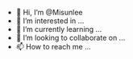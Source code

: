 - 👋 Hi, I’m @Misunlee
- 👀 I’m interested in ...
- 🌱 I’m currently learning ...
- 💞️ I’m looking to collaborate on ...
- 📫 How to reach me ...

<!---
Misunlee/Misunlee is a ✨ special ✨ repository because its `README.md` (this file) appears on your GitHub profile.
You can click the Preview link to take a look at your changes.
--->
